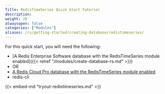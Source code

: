```yaml
---
Title: RedisTimeSeries Quick Start Tutorial
description:
weight: 20
alwaysopen: false
categories: ["Modules"]
aliases: /rs/getting-started/creating-database/redistimeseries/
---
```

For this quick start, you will need the following:

- [A Redis Enterprise Software database with the RedisTimeSeries module enabled]({{< relref "/modules/create-database-rs.md" >}})
- OR
- [A Redis Cloud Pro database with the RedisTimeSeries module enabled](https://redislabs.com/redis-enterprise-cloud/)
- redis-cli

{{< embed-md "tryout-redistimeseries.md" >}}
